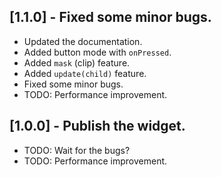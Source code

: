 ## [1.1.0] - Fixed some minor bugs.

* Updated the documentation.
* Added button mode with `onPressed`.
* Added `mask` (clip) feature.
* Added `update(child)` feature.
* Fixed some minor bugs.
* TODO: Performance improvement.

## [1.0.0] - Publish the widget.

* TODO: Wait for the bugs?
* TODO: Performance improvement.
